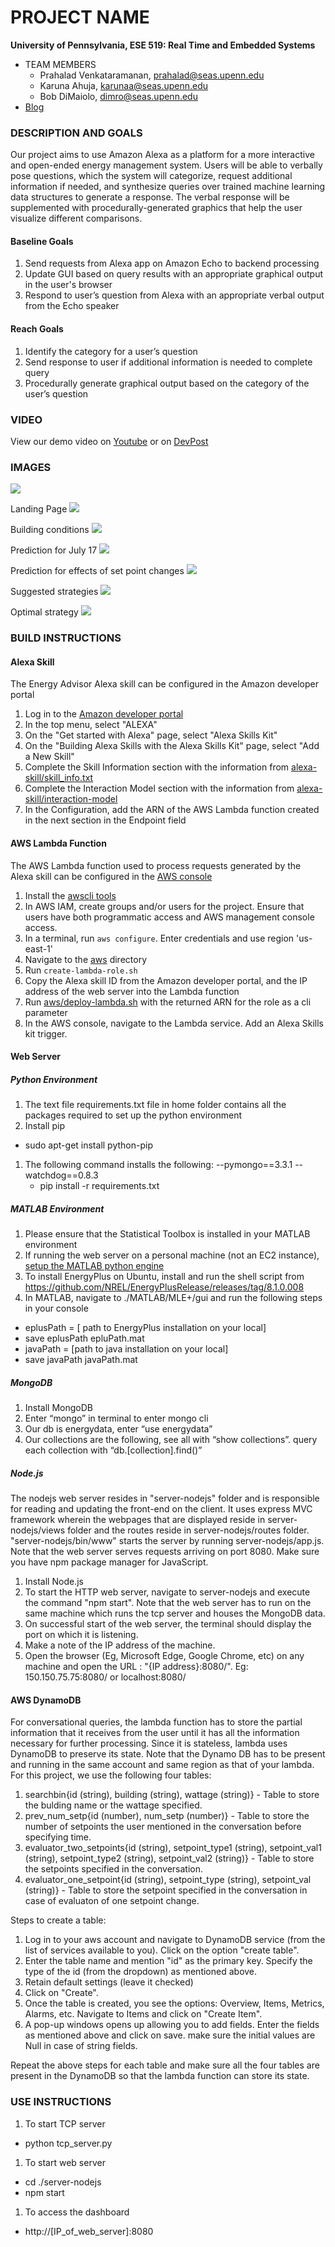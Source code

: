 PROJECT NAME
============

**University of Pennsylvania, ESE 519: Real Time and Embedded Systems**

* TEAM MEMBERS
  * Prahalad Venkataramanan, prahalad@seas.upenn.edu
  * Karuna Ahuja, karunaa@seas.upenn.edu
  * Bob DiMaiolo, dimro@seas.upenn.edu
* [Blog](https://devpost.com/software/open-ended-energy-management) 

### DESCRIPTION AND GOALS
Our project aims to use Amazon Alexa as a platform for a more interactive and open-ended energy management system. Users will be able to verbally pose questions, which the system will categorize, request additional information if needed, and synthesize queries over trained machine learning data structures to generate a response. The verbal response will be supplemented with procedurally-generated graphics that help the user visualize different comparisons. 

#### Baseline Goals
1. Send requests from Alexa app on Amazon Echo to backend processing 
1. Update GUI based on query results with an appropriate graphical output in the user's browser
1. Respond to user’s question from Alexa with an appropriate verbal output from the Echo speaker

#### Reach Goals
1. Identify the category for a user’s question
1. Send response to user if additional information is needed to complete query
1. Procedurally generate graphical output based on the category of the user’s question

### VIDEO
View our demo video on [Youtube](https://www.youtube.com/watch?v=9K7-ZB2uEb0&feature=youtu.be) or on [DevPost](https://devpost.com/software/open-ended-energy-management)

### IMAGES
![](images/system_components.png)

Landing Page
![](images/landing.png)

Building conditions
![](images/building_conditions.png)

Prediction for July 17
![](images/prediction_july17.png)

Prediction for effects of set point changes
![](images/prediction_setpoint_changes.png)

Suggested strategies
![](images/suggest_good_strategies.png)

Optimal strategy
![](images/optimumconditions.png)


### BUILD INSTRUCTIONS

#### Alexa Skill
The Energy Advisor Alexa skill can be configured in the Amazon developer portal

1. Log in to the [Amazon developer portal](https://developer.amazon.com/)
1. In the top menu, select "ALEXA"
1. On the "Get started with Alexa" page, select "Alexa Skills Kit"
1. On the "Building Alexa Skills with the Alexa Skills Kit" page, select "Add a New Skill"
1. Complete the Skill Information section with the information from [alexa-skill/skill_info.txt](alexa-skill/skill_info.txt)
1. Complete the Interaction Model section with the information from [alexa-skill/interaction-model](alexa-skill/interaction-model)
1. In the Configuration, add the ARN of the AWS Lambda function created in the next section in the Endpoint field

#### AWS Lambda Function
The AWS Lambda function used to process requests generated by the Alexa skill can be configured in the [AWS console](https://aws.amazon.com/)

1. Install the [awscli tools](https://aws.amazon.com/cli/?sc_channel=PS&sc_campaign=acquisition_US&sc_publisher=google&sc_medium=command_line_b&sc_content=aws_cli_bmm&sc_detail=%2Baws%20%2Bcli&sc_category=command_line&sc_segment=159752350301&sc_matchtype=b&sc_country=US&s_kwcid=AL!4422!3!159752350301!b!!g!!%2Baws%20%2Bcli&ef_id=WEjP8gAAACGg3q8g:20161208031354:s)
1. In AWS IAM, create groups and/or users for the project. Ensure that users have both programmatic access and AWS management console access.
1. In a terminal, run `aws configure`. Enter credentials and use region 'us-east-1'
1. Navigate to the [aws](aws) directory
1. Run `create-lambda-role.sh`
1. Copy the Alexa skill ID from the Amazon developer portal, and the IP address of the web server into the Lambda function
1. Run [aws/deploy-lambda.sh](aws/deploy-lambda.sh) with the returned ARN for the role as a cli parameter
1. In the AWS console, navigate to the Lambda service. Add an Alexa Skills kit trigger.

#### Web Server

##### Python Environment
1. The text file requirements.txt file in home folder contains all the packages required to set up the python environment
1. Install pip
 - sudo apt-get install python-pip
1. The following command installs the following:
   --pymongo==3.3.1
   --watchdog==0.8.3
   - pip install -r requirements.txt

##### MATLAB Environment
1. Please ensure that the Statistical Toolbox is installed in your MATLAB environment
1. If running the web server on a personal machine (not an EC2 instance), [setup the MATLAB python engine](https://www.mathworks.com/help/matlab/matlab_external/install-the-matlab-engine-for-python.html)
1. To install EnergyPlus on Ubuntu, install and run the shell script from  https://github.com/NREL/EnergyPlusRelease/releases/tag/8.1.0.008
1. In MATLAB, navigate to ./MATLAB/MLE+/gui and run the following steps in your console
  - eplusPath = [ path to EnergyPlus installation on your local]
  - save eplusPath epluPath.mat
  - javaPath = [path to java installation on your local]
  - save javaPath javaPath.mat

##### MongoDB 
1. Install MongoDB
1. Enter “mongo” in terminal to enter mongo cli
1. Our db is energydata, enter “use energydata”
1. Our collections are the following, see all with “show collections”. query each collection with “db.[collection].find()”

##### Node.js
The nodejs web server resides in "server-nodejs" folder and is responsible for reading and updating the front-end on the client. It uses express MVC framework wherein the webpages that are displayed reside in server-nodejs/views folder and the routes reside in server-nodejs/routes folder. "server-nodejs/bin/www" starts the server by running server-nodejs/app.js. Note that the web server serves requests arriving on port 8080.
Make sure you have npm package manager for JavaScript.

1. Install Node.js
1. To start the HTTP web server, navigate to server-nodejs and execute the command "npm start". Note that the web server has to run on the same machine which runs the tcp server and houses the MongoDB data.
1. On successful start of the web server, the terminal should display the port on which it is listening.
1. Make a note of the IP address of the machine.
1. Open the browser (Eg, Microsoft Edge, Google Chrome, etc) on any machine and open the URL : "{IP address}:8080/". Eg: 150.150.75.75:8080/ or localhost:8080/

#### AWS DynamoDB
For conversational queries, the lambda function has to store the partial information that it receives from the user until it has all the information necessary for further processing. Since it is stateless, lambda uses DynamoDB to preserve its state. Note that the Dynamo DB has to be present and running in the same account and same region as that of your lambda.
For this project, we use the following four tables:

1. searchbin{id (string), building (string), wattage (string)} - Table to store the bulding name or the wattage specified.
1. prev_num_setp{id (number), num_setp (number)} - Table to store the number of setpoints the user mentioned in the conversation before specifying time.
1. evaluator_two_setpoints{id (string), setpoint_type1 (string), setpoint_val1 (string), setpoint_type2 (string), setpoint_val2 (string)} - Table to store the setpoints specified in the conversation.
1. evaluator_one_setpoint{id (string), setpoint_type (string), setpoint_val (string)} - Table to store the setpoint specified in the conversation in case of evaluaton of one setpoint change.

Steps to create a table:

1. Log in to your aws account and navigate to DynamoDB service (from the list of services available to you). Click on the option "create table".
1. Enter the table name and mention "id" as the primary key. Specify the type of the id (from the dropdown) as mentioned above.
1. Retain default settings (leave it checked)
1. Click on "Create".
1. Once the table is created, you see the options: Overview, Items, Metrics, Alarms, etc. Navigate to Items and click on "Create Item".
1. A pop-up windows opens up allowing you to add fields. Enter the fields as mentioned above and click on save. make sure the initial values are Null in case of string fields.

Repeat the above steps for each table and make sure all the four tables are present in the DynamoDB so that the lambda function can store its state.

### USE INSTRUCTIONS
1. To start TCP server
 - python tcp_server.py

1. To start web server
 - cd ./server-nodejs
 - npm start

1. To access the dashboard 
 - http://[IP_of_web_server]:8080


